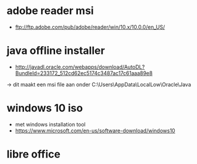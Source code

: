# adobe reader msi

* ftp://ftp.adobe.com/pub/adobe/reader/win/10.x/10.0.0/en_US/

# java offline installer

 * http://javadl.oracle.com/webapps/download/AutoDL?BundleId=233172_512cd62ec5174c3487ac17c61aaa89e8

-> dit maakt een msi file aan onder C:\Users\AppData\LocalLow\Oracle\Java

# windows 10 iso 

* met windows installation tool
* https://www.microsoft.com/en-us/software-download/windows10

# libre office
